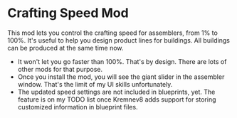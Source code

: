 # Crafting Speed Mod
This mod lets you control the crafting speed for assemblers, from 1% to 100%. It's useful to help you design product lines for buildings. All buildings can be produced at the same time now.
* It won't let you go faster than 100%. That's by design. There are lots of other mods for that purpose.
* Once you install the mod, you will see the giant slider in the assembler window. That's the limit of my UI skills unfortunately.
* The updated speed settings are not included in blueprints, yet. The feature is on my TODO list once Kremnev8 adds support for storing customized information in blueprint files.
